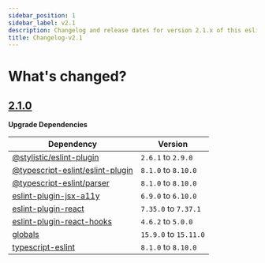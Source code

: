 ```yaml
---
sidebar_position: 1
sidebar_label: v2.1
description: Changelog and release dates for version 2.1.x of this eslint-config.
title: Changelog-v2.1
---
```


# **What's changed?**

## [2.1.0](https://github.com/nishkohli96/eslint-config/tree/v2.1.0)

**Upgrade Dependencies**

| Dependency | Version |
|-|-|
|[@stylistic/eslint-plugin](https://www.npmjs.com/package/@stylistic/eslint-plugin)|`2.6.1` to `2.9.0`|
|[@typescript-eslint/eslint-plugin](https://www.npmjs.com/package/@typescript-eslint/eslint-plugin)|`8.1.0` to `8.10.0`|
|[@typescript-eslint/parser](https://www.npmjs.com/package/@typescript-eslint/parser)|`8.1.0` to `8.10.0`|
|[eslint-plugin-jsx-a11y](https://www.npmjs.com/package/eslint-plugin-jsx-a11y)|`6.9.0` to `6.10.0`|
|[eslint-plugin-react](https://www.npmjs.com/package/eslint-plugin-react)|`7.35.0` to `7.37.1`|
|[eslint-plugin-react-hooks](https://www.npmjs.com/package/eslint-plugin-react-hooks)|`4.6.2` to `5.0.0`|
|[globals](https://www.npmjs.com/package/globals)|`15.9.0` to `15.11.0`|
|[typescript-eslint](https://www.npmjs.com/package/typescript-eslint)|`8.1.0` to `8.10.0`|